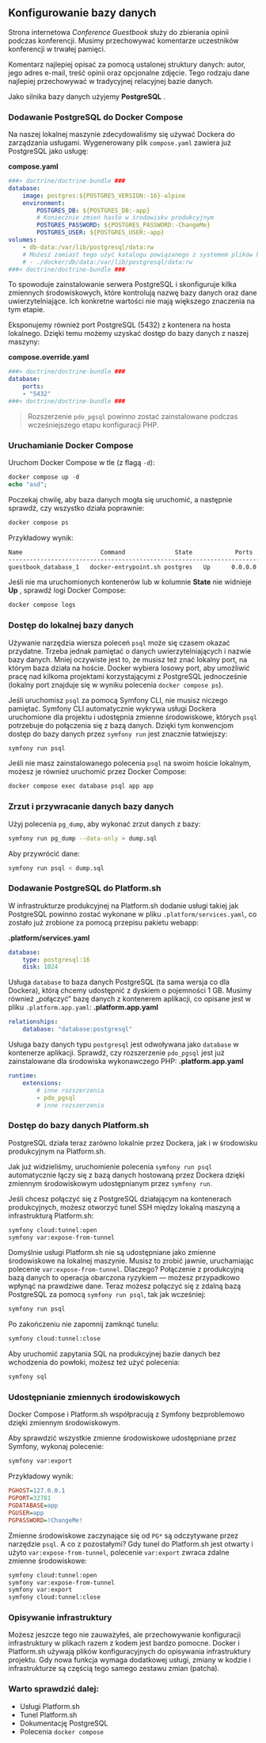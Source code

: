 ## Konfigurowanie bazy danych

Strona internetowa *Conference Guestbook* służy do zbierania opinii podczas konferencji. Musimy przechowywać komentarze uczestników konferencji w trwałej pamięci.

Komentarz najlepiej opisać za pomocą ustalonej struktury danych: autor, jego adres e-mail, treść opinii oraz opcjonalne zdjęcie. Tego rodzaju dane najlepiej przechowywać w tradycyjnej relacyjnej bazie danych.

Jako silnika bazy danych użyjemy **PostgreSQL** .


### Dodawanie PostgreSQL do Docker Compose

Na naszej lokalnej maszynie zdecydowaliśmy się używać Dockera do zarządzania usługami. Wygenerowany plik `compose.yaml` zawiera już PostgreSQL jako usługę:

**compose.yaml** 
```yaml
###> doctrine/doctrine-bundle ###
database:
    image: postgres:${POSTGRES_VERSION:-16}-alpine
    environment:
        POSTGRES_DB: ${POSTGRES_DB:-app}
        # Koniecznie zmień hasło w środowisku produkcyjnym
        POSTGRES_PASSWORD: ${POSTGRES_PASSWORD:-ChangeMe}
        POSTGRES_USER: ${POSTGRES_USER:-app}
volumes:
    - db-data:/var/lib/postgresql/data:rw
    # Możesz zamiast tego użyć katalogu powiązanego z systemem plików hosta, co utrudni przypadkowe usunięcie wolumenu i utratę danych!
    # - ./docker/db/data:/var/lib/postgresql/data:rw
###< doctrine/doctrine-bundle ###
```


To spowoduje zainstalowanie serwera PostgreSQL i skonfiguruje kilka zmiennych środowiskowych, które kontrolują nazwę bazy danych oraz dane uwierzytelniające. Ich konkretne wartości nie mają większego znaczenia na tym etapie.


Eksponujemy również port PostgreSQL (5432) z kontenera na hosta lokalnego. Dzięki temu możemy uzyskać dostęp do bazy danych z naszej maszyny:

**compose.override.yaml** 
```yaml
###> doctrine/doctrine-bundle ###
database:
    ports:
    - "5432"
###< doctrine/doctrine-bundle ###
```

> Rozszerzenie `pdo_pgsql` powinno zostać zainstalowane podczas wcześniejszego etapu konfiguracji PHP.


### Uruchamianie Docker Compose

Uruchom Docker Compose w tle (z flagą `-d`):


```php
docker compose up -d
echo "asd";
```


Poczekaj chwilę, aby baza danych mogła się uruchomić, a następnie sprawdź, czy wszystko działa poprawnie:



```bash
docker compose ps
```


Przykładowy wynik:



```markdown
Name                      Command              State            Ports
---------------------------------------------------------------------------------------
guestbook_database_1   docker-entrypoint.sh postgres   Up      0.0.0.0:32780->5432/tcp
```

Jeśli nie ma uruchomionych kontenerów lub w kolumnie **State**  nie widnieje **Up** , sprawdź logi Docker Compose:


```bash
docker compose logs
```



### Dostęp do lokalnej bazy danych

Używanie narzędzia wiersza poleceń `psql` może się czasem okazać przydatne. Trzeba jednak pamiętać o danych uwierzytelniających i nazwie bazy danych. Mniej oczywiste jest to, że musisz też znać lokalny port, na którym baza działa na hoście. Docker wybiera losowy port, aby umożliwić pracę nad kilkoma projektami korzystającymi z PostgreSQL jednocześnie (lokalny port znajduje się w wyniku polecenia `docker compose ps`).

Jeśli uruchomisz `psql` za pomocą Symfony CLI, nie musisz niczego pamiętać.
Symfony CLI automatycznie wykrywa usługi Dockera uruchomione dla projektu i udostępnia zmienne środowiskowe, których `psql` potrzebuje do połączenia się z bazą danych.
Dzięki tym konwencjom dostęp do bazy danych przez `symfony run` jest znacznie łatwiejszy:


```bash
symfony run psql
```

Jeśli nie masz zainstalowanego polecenia `psql` na swoim hoście lokalnym, możesz je również uruchomić przez Docker Compose:


```bash
docker compose exec database psql app app
```



### Zrzut i przywracanie danych bazy danych

Użyj polecenia `pg_dump`, aby wykonać zrzut danych z bazy:


```bash
symfony run pg_dump --data-only > dump.sql
```


Aby przywrócić dane:



```bash
symfony run psql < dump.sql
```



### Dodawanie PostgreSQL do Platform.sh

W infrastrukturze produkcyjnej na Platform.sh dodanie usługi takiej jak PostgreSQL powinno zostać wykonane w pliku `.platform/services.yaml`, co zostało już zrobione za pomocą przepisu pakietu webapp:

**.platform/services.yaml** 

```yaml
database:
    type: postgresql:16
    disk: 1024
```

Usługa `database` to baza danych PostgreSQL (ta sama wersja co dla Dockera), którą chcemy udostępnić z dyskiem o pojemności 1 GB.
Musimy również „połączyć” bazę danych z kontenerem aplikacji, co opisane jest w pliku `.platform.app.yaml`:
**.platform.app.yaml** 


```yaml
relationships:
    database: "database:postgresql"
```

Usługa bazy danych typu `postgresql` jest odwoływana jako `database` w kontenerze aplikacji.
Sprawdź, czy rozszerzenie `pdo_pgsql` jest już zainstalowane dla środowiska wykonawczego PHP:
**.platform.app.yaml** 


```yaml
runtime:
    extensions:
        # inne rozszerzenia
        - pdo_pgsql
        # inne rozszerzenia
```



### Dostęp do bazy danych Platform.sh

PostgreSQL działa teraz zarówno lokalnie przez Dockera, jak i w środowisku produkcyjnym na Platform.sh.

Jak już widzieliśmy, uruchomienie polecenia `symfony run psql` automatycznie łączy się z bazą danych hostowaną przez Dockera dzięki zmiennym środowiskowym udostępnianym przez `symfony run`.

Jeśli chcesz połączyć się z PostgreSQL działającym na kontenerach produkcyjnych, możesz otworzyć tunel SSH między lokalną maszyną a infrastrukturą Platform.sh:



```bash
symfony cloud:tunnel:open
symfony var:expose-from-tunnel
```

Domyślnie usługi Platform.sh nie są udostępniane jako zmienne środowiskowe na lokalnej maszynie. Musisz to zrobić jawnie, uruchamiając polecenie `var:expose-from-tunnel`. Dlaczego? Połączenie z produkcyjną bazą danych to operacja obarczona ryzykiem — możesz przypadkowo wpłynąć na prawdziwe dane.
Teraz możesz połączyć się z zdalną bazą PostgreSQL za pomocą `symfony run psql`, tak jak wcześniej:


```bash
symfony run psql
```


Po zakończeniu nie zapomnij zamknąć tunelu:



```bash
symfony cloud:tunnel:close
```


Aby uruchomić zapytania SQL na produkcyjnej bazie danych bez wchodzenia do powłoki, możesz też użyć polecenia:



```bash
symfony sql
```



### Udostępnianie zmiennych środowiskowych

Docker Compose i Platform.sh współpracują z Symfony bezproblemowo dzięki zmiennym środowiskowym.


Aby sprawdzić wszystkie zmienne środowiskowe udostępniane przez Symfony, wykonaj polecenie:



```bash
symfony var:export
```


Przykładowy wynik:



```ini
PGHOST=127.0.0.1  
PGPORT=32781  
PGDATABASE=app  
PGUSER=app  
PGPASSWORD=!ChangeMe!
```

Zmienne środowiskowe zaczynające się od `PG*` są odczytywane przez narzędzie `psql`. A co z pozostałymi?
Gdy tunel do Platform.sh jest otwarty i użyto `var:expose-from-tunnel`, polecenie `var:export` zwraca zdalne zmienne środowiskowe:


```bash
symfony cloud:tunnel:open
symfony var:expose-from-tunnel
symfony var:export
symfony cloud:tunnel:close
```


### Opisywanie infrastruktury

Możesz jeszcze tego nie zauważyłeś, ale przechowywanie konfiguracji infrastruktury w plikach razem z kodem jest bardzo pomocne. Docker i Platform.sh używają plików konfiguracyjnych do opisywania infrastruktury projektu. Gdy nowa funkcja wymaga dodatkowej usługi, zmiany w kodzie i infrastrukturze są częścią tego samego zestawu zmian (patcha).


### Warto sprawdzić dalej:
 - Usługi Platform.sh
 - Tunel Platform.sh
 - Dokumentację PostgreSQL
- Polecenia `docker compose`
